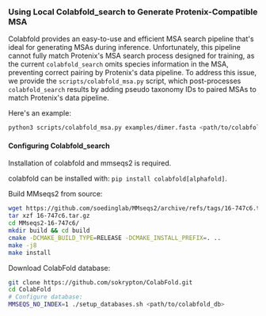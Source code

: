 ### Using Local Colabfold_search to Generate Protenix-Compatible MSA

Colabfold provides an easy-to-use and efficient MSA search pipeline that's ideal for generating MSAs during inference. Unfortunately, this pipeline cannot fully match Protenix's MSA search process designed for training, as the current `colabfold_search` omits species information in the MSA, preventing correct pairing by Protenix's data pipeline. To address this issue, we provide the `scripts/colabfold_msa.py` script, which post-processes `colabfold_search` results by adding pseudo taxonomy IDs to paired MSAs to match Protenix's data pipeline.

Here's an example:
```bash
python3 scripts/colabfold_msa.py examples/dimer.fasta <path/to/colabfold_db> dimer_colabfold_msa --db1 uniref30_2103_db --db3 colabfold_envdb_202108_db --mmseqs_path <path/to/mmseqs> 
```

#### Configuring Colabfold_search
Installation of colabfold and mmseqs2 is required.

colabfold can be installed with: `pip install colabfold[alphafold]`. 

Build MMseqs2 from source:

```bash
wget https://github.com/soedinglab/MMseqs2/archive/refs/tags/16-747c6.tar.gz
tar xzf 16-747c6.tar.gz 
cd MMseqs2-16-747c6/
mkdir build && cd build
cmake -DCMAKE_BUILD_TYPE=RELEASE -DCMAKE_INSTALL_PREFIX=. ..
make -j8
make install
```

Download ColabFold database:
```bash
git clone https://github.com/sokrypton/ColabFold.git
cd ColabFold
# Configure database:
MMSEQS_NO_INDEX=1 ./setup_databases.sh <path/to/colabfold_db>
```
